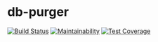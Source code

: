 # db-purger

[![Build Status](https://travis-ci.com/dougyouch/db-purger.svg?branch=master)](https://travis-ci.com/dougyouch/db-purger)
[![Maintainability](https://api.codeclimate.com/v1/badges/c73ab036498a4bf7693c/maintainability)](https://codeclimate.com/github/dougyouch/db-purger/maintainability)
[![Test Coverage](https://api.codeclimate.com/v1/badges/c73ab036498a4bf7693c/test_coverage)](https://codeclimate.com/github/dougyouch/db-purger/test_coverage)
